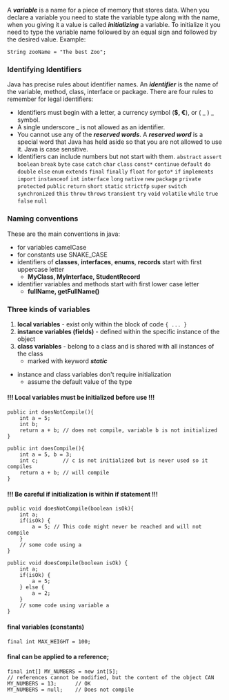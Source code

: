 A ***variable*** is a name for a piece of memory that stores data. When you declare a variable you need to state the variable type along with the name, when you giving it a value is called ***initializing*** a variable. To initialize it you need to type the variable name followed by an equal sign and followed by the desired value. Example:
```
String zooName = "The best Zoo";
```

### Identifying Identifiers

Java has precise rules about identifier names. An ***identifier*** is the name of the variable, method, class, interface or package.
There are four rules to remember for legal identifiers:
- Identifiers must begin with a letter, a currency symbol (**$, €**), or ( _ ) _ symbol.
- A single underscore _ is not allowed as an identifier.
- You cannot use any of the ***reserved words***. A ***reserved word*** is a special word that Java has held aside so that you are not allowed to use it. Java is case sensitive.
- Identifiers can include numbers but not start with them.
`abstract` `assert` `boolean` `break` `byte` `case` `catch` `char` `class` `const*` `continue` `default` `do` `double` `else` `enum` `extends` `final` `finally` `float` `for` `goto*` `if` `implements` `import` `instanceof` `int`  `interface` `long` `native` `new`  `package` `private` `protected` `public` `return` `short` `static` `strictfp` `super` `switch` `synchronized` `this` `throw` `throws` `transient` `try` `void` `volatile` `while` `true` `false` `null`

### Naming conventions

These are the main conventions in java:
* for variables camelCase
* for constants use SNAKE_CASE
* identifiers of **classes**, **interfaces**, **enums**, **records** start with first uppercase letter
	* **MyClass, MyInterface, StudentRecord**
* identifier variables and methods start with first lower case letter
	* **fullName, getFullName()** 

### Three kinds of variables
1. **local variables** - exist only within the block of code `{ ... }` 
2. **instance variables (fields)** - defined within the specific instance of the object
3. **class variables** - belong to a class and is shared with all instances of the class
	* marked with keyword ***static***
* instance and class variables don't require initialization
	* assume the default value of the type

#### !!! Local variables must be initialized before use !!!

```
public int doesNotCompile(){
	int a = 5;
	int b;
	return a + b; // does not compile, variable b is not initialized
}
```

```
public int doesCompile(){
	int a = 5, b = 3;
	int c;        // c is not initialized but is never used so it compiles
	return a + b; // will compile
}
```
#### !!! Be careful if initialization is within if statement !!!
```
public void doesNotCompile(boolean isOk){
	int a;
	if(isOk) {
		a = 5; // This code might never be reached and will not compile
	}
	// some code using a
}
```

```
public void doesCompile(boolean isOk) {
	int a;
	if(isOk) {
		a = 5;
	} else {
		a = 2;
	}
	// some code using variable a
}
```

#### final variables (constants)
```
final int MAX_HEIGHT = 100;
```
#### final can be applied to a reference;
```
final int[] MY_NUMBERS = new int[5];
// references cannot be modified, but the content of the object CAN
MY_NUMBERS = 13;      // OK
MY_NUMBERS = null;    // Does not compile
```
